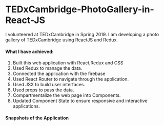 # TEDxCambridge-PhotoGallery-in-React-JS
I volunteered at TEDxCambridge in Spring 2019. 
I am developing a photo gallery of TEDxCambridge using ReactJS and Redux.

#### What I have achieved:
1. Built this web application with React,Redux and CSS
2. Used Redux to manage the data.
3. Connected the application with the firebase 
4. Used React Router to navigate through the application.
5. Used JSX to build user interfaces.
6. Used props to pass the data.
7. Compartmentalize the web page into Components.
8. Updated Component State to ensure responsive and interactive applications.

#### Snapshots of the Application



